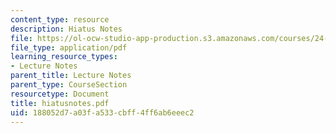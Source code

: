 ```yaml
---
content_type: resource
description: Hiatus Notes
file: https://ol-ocw-studio-app-production.s3.amazonaws.com/courses/24-942-grammar-of-a-less-familiar-language-spring-2003/188052d7a03fa533cbff4ff6ab6eeec2_hiatusnotes.pdf
file_type: application/pdf
learning_resource_types:
- Lecture Notes
parent_title: Lecture Notes
parent_type: CourseSection
resourcetype: Document
title: hiatusnotes.pdf
uid: 188052d7-a03f-a533-cbff-4ff6ab6eeec2
---
```

